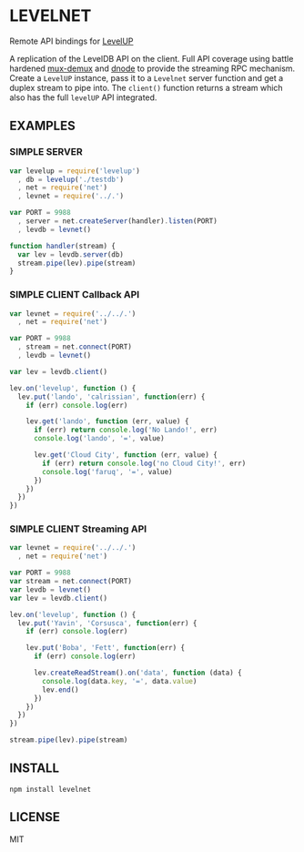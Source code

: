 # LEVELNET

Remote API bindings for [LevelUP](https://github.com/rvagg/node-levelup)

A replication of the LevelDB API on the client. Full API coverage using battle hardened [mux-demux](https://github.com/dominictarr/mux-demux) and [dnode](https://github.com/substack/dnode) to provide the streaming RPC mechanism. Create a `LevelUP` instance, pass it to a `Levelnet` server function and get a duplex stream to pipe into. The `client()` function returns a stream which also has the full `levelUP` API integrated.

## EXAMPLES

### SIMPLE SERVER
```javascript
var levelup = require('levelup')
  , db = levelup('./testdb')
  , net = require('net')
  , levnet = require('../.')

var PORT = 9988
  , server = net.createServer(handler).listen(PORT)
  , levdb = levnet()

function handler(stream) {
  var lev = levdb.server(db)
  stream.pipe(lev).pipe(stream)
}
```

### SIMPLE CLIENT Callback API
```javascript
var levnet = require('../../.')
  , net = require('net')

var PORT = 9988
  , stream = net.connect(PORT)
  , levdb = levnet()

var lev = levdb.client()

lev.on('levelup', function () {
  lev.put('lando', 'calrissian', function(err) {
    if (err) console.log(err)

    lev.get('lando', function (err, value) {
      if (err) return console.log('No Lando!', err)
      console.log('lando', '=', value)

      lev.get('Cloud City', function (err, value) {
        if (err) return console.log('no Cloud City!', err)
        console.log('faruq', '=', value)
      })
    })
  })
})
```

### SIMPLE CLIENT Streaming API
```javascript
var levnet = require('../../.')
  , net = require('net')

var PORT = 9988
var stream = net.connect(PORT)
var levdb = levnet()
var lev = levdb.client()

lev.on('levelup', function () {
  lev.put('Yavin', 'Corsusca', function(err) {
    if (err) console.log(err)

    lev.put('Boba', 'Fett', function(err) {
      if (err) console.log(err)

      lev.createReadStream().on('data', function (data) {
        console.log(data.key, '=', data.value)
        lev.end()
      })
    })
  })
})

stream.pipe(lev).pipe(stream)

```


## INSTALL
```shell
npm install levelnet
```

## LICENSE
MIT
